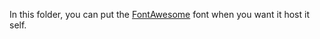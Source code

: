 In this folder, you can put the [FontAwesome](http://fortawesome.github.io/Font-Awesome/) font when you want it host it self.
